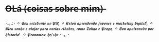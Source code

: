 # O̶L̶á̶ ̶(̶c̶o̶i̶s̶a̶s̶ ̶s̶o̶b̶r̶e̶ ̶m̶i̶m̶)̶

･.｡.:*･ 
✧ 𝕾𝖔𝖚 𝖊𝖘𝖙𝖚𝖉𝖆𝖓𝖙𝖊 𝖓𝖔 𝕻𝕽, 
✧ 𝕰𝖘𝖙𝖔𝖚 𝖆𝖕𝖗𝖊𝖓𝖉𝖊𝖓𝖉𝖔 𝖏𝖆𝖕𝖔𝖓𝖊𝖘 𝖊 𝖒𝖆𝖗𝖐𝖊𝖙𝖎𝖓𝖌 𝖉𝖎𝖌𝖎𝖙𝖆𝖑!, 
✧ 𝕸𝖊𝖚 𝖘𝖔𝖓𝖍𝖔 𝖊 𝖛𝖎𝖆𝖏𝖆𝖗 𝖕𝖆𝖗𝖆 𝖛𝖆𝖗𝖎𝖆𝖘 𝖈𝖎𝖉𝖆𝖉𝖊𝖘, 𝖈𝖔𝖒𝖔 𝕿𝖔𝖐𝖞𝖔 𝖊 𝕻𝖗𝖆𝖌𝖆, 
✧ 𝕾𝖔𝖚 𝖆𝖕𝖆𝖎𝖝𝖔𝖓𝖆𝖉𝖔 𝖕𝖔𝖗 𝖍𝖎𝖘𝖙𝖔𝖗𝖎𝖆!.
✧ 𝕻𝖗𝖔𝖓𝖔𝖒𝖊𝖘: 𝖍𝖊/𝖘𝖍𝖊
･*:.｡.･
